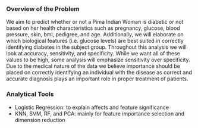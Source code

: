 
### Overview of the Problem

We aim to predict whether or not a Pima Indian Woman is diabetic or not based on her health characteristics such as pregnancy, glucose, blood pressure, skin, bmi, pedigree, and age. Additionally, we will elaborate on which biological features (i.e. glucose levels)  are best suited in correctly identifying diabetes in the subject group.  Throughout this analysis we will look at accuracy, sensitivity, and specificity. While we want all of these values to be high, some analysis will emphasize sensitivity over specificity. Due to the medical nature of the data we believe importance should be placed on correctly identifying an individual with the disease as correct and accurate diagnosis plays an important role in proper treatment of patients.

### Analytical Tools

- Logistic Regression: to explain affects and feature significance
- KNN, SVM, RF, and PCA: mainly for feature importance selection and dimension reduction
